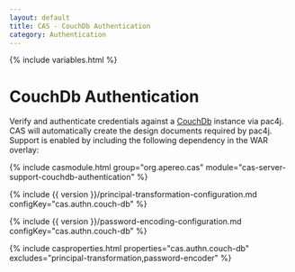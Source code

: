 ```yaml
---
layout: default
title: CAS - CouchDb Authentication
category: Authentication
---
```


{% include variables.html %}

# CouchDb Authentication

Verify and authenticate credentials against a [CouchDb](http://couchdb.apache.org/) instance
via pac4j. CAS will automatically create the design documents required by pac4j.
Support is enabled by including the following dependency in the WAR overlay:

{% include casmodule.html group="org.apereo.cas" module="cas-server-support-couchdb-authentication" %}

{% include {{ version }}/principal-transformation-configuration.md configKey="cas.authn.couch-db" %}

{% include {{ version }}/password-encoding-configuration.md configKey="cas.authn.couch-db" %}

{% include casproperties.html properties="cas.authn.couch-db" excludes="principal-transformation,password-encoder" %}

